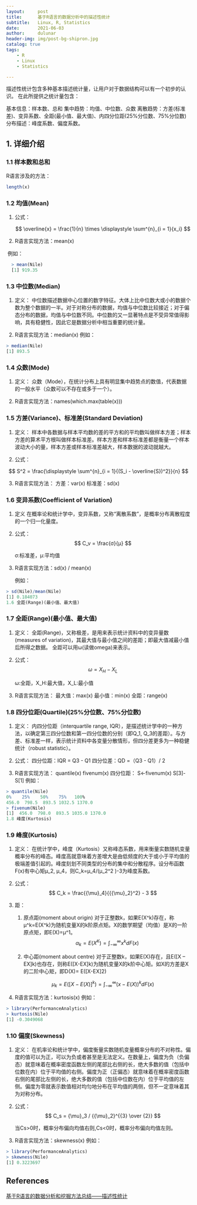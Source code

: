 ```yaml
---
layout:     post
title:      基于R语言的数据分析中的描述性统计
subtitle:   Linux, R, Statistics
date:       2021-06-03
author:     dulunar
header-img: img/post-bg-shipron.jpg
catalog: true
tags:
    - R
    - Linux
    - Statistics

---
```


描述性统计包含多种基本描述统计量，让用户对于数据结构可以有一个初步的认识。
在此所提供之统计量包含：

基本信息：样本数、总和
集中趋势：均值、中位数、众数
离散趋势：方差(标准差)、变异系数、全距(最小值、最大值)、内四分位距(25%分位数、75%分位数)
分布描述：峰度系数、偏度系数。

## 1. 详细介绍
### 1.1 样本数和总和
R语言涉及的方法：
```R
length(x)
```

### 1.2 均值(Mean)

  1. 公式：

     $$
     \overline{x} = \frac{1}{n} \times \displaystyle \sum^{n}_{i = 1}{x_i}
     $$

  2. R语言实现方法：mean(x)

​            例如：
```R
  > mean(Nile)
  [1] 919.35
```
### 1.3 中位数(Median)

1. 定义：
    中位数描述数据中心位置的数字特征。大体上比中位数大或小的数据个数为整个数据的一半。对于对称分布的数据，均值与中位数比较接近；对于偏态分布的数据，均值与中位数不同。中位数的又一显著特点是不受异常值得影响，具有稳健性，因此它是数据分析中相当重要的统计量。

2. R语言实现方法：median(x)
例如：

```R
> median(Nile)
[1] 893.5
```

### 1.4 众数(Mode)

1. 定义：
    众数（Mode），在统计分布上具有明显集中趋势点的数值，代表数据的一般水平（众数可以不存在或多于一个）。
    
2. R语言实现方法：names(which.max(table(x)))

### 1.5 方差(Variance)、标准差(Standard Deviation)

1. 定义：
   样本中各数据与样本平均数的差的平方和的平均数叫做样本方差；样本方差的算术平方根叫做样本标准差。样本方差和样本标准差都是衡量一个样本波动大小的量，样本方差或样本标准差越大，样本数据的波动就越大。

2. 公式：

$$
S^2 = \frac{\displaystyle \sum^{n}_{i = 1}{(S_i - \overline{S})^2}}{n}
$$

3. R语言实现方法：
   方差：var(x)
   标准差：sd(x)

### 1.6 变异系数(Coefficient of Variation)

1. 定义
   在概率论和统计学中，变异系数，又称“离散系数”，是概率分布离散程度的一个归一化量度。

2. 公式：
   $$
   C_v = \frac{σ}{μ}
   $$
   

   σ:标准差，μ:平均值

   

3. R语言实现方法：sd(x) / mean(x)

   例如：

```R
> sd(Nile)/mean(Nile)
[1] 0.184073
1.6 全距(Range)(最小值、最大值)
```

### 1.7 全距(Range)(最小值、最大值)

1. 定义：
    全距(Range)，又称极差，是用来表示统计资料中的变异量数(measures of variation)，其最大值与最小值之间的差距；即最大值减最小值后所得之数据。
    全距可以用ω(读做omega)来表示。

2. 公式：
   $$
   \omega = X_H - X_L
   $$
   

   ω:全距，X_H:最大值，X_L:最小值

3. R语言实现方法：
    最大值：max(x)
    最小值：min(x)
    全距：range(x)

### 1.8 四分位距(Quartile)(25%分位数、75%分位数)

1. 定义：
   内四分位距（interquartile range, IQR），是描述统计学中的一种方法，以确定第三四分位数和第一四分位数的分别（即Q_1, Q_3的差距）。与方差、标准差一样，表示统计资料中各变量分散情形，但四分差更多为一种稳健统计（robust statistic）。

2. 公式：
   四分位距：IQR = Q3 - Q1
   四分位差：QD =（Q3 - Q1）/ 2

3. R语言实现方法：
   quantile(x)
   fivenum(x)
   四分位距： S<-fivenum(x) S[3]-S[1]
   例如：

```R
> quantile(Nile)
0%    25%    50%    75%   100% 
456.0  798.5  893.5 1032.5 1370.0
> fivenum(Nile)
[1]  456.0  798.0  893.5 1035.0 1370.0
1.8 峰度(Kurtosis)
```

### 1.9 峰度(Kurtosis)

1. 定义：
在统计学中，峰度（Kurtosis）又称峰态系数，用来衡量实数随机变量概率分布的峰态。峰度高就意味着方差增大是由低频度的大于或小于平均值的极端差值引起的。峰度刻划不同类型的分布的集中和分散程序。设分布函数F(x)有中心矩μ_2, μ_4，则C_k=μ_4/(μ_2^2 )-3为峰度系数。

2. 公式：
   $$
   C_k = \frac{{\mu}_4}{{{\mu}_2}^2} - 3
   $$
   
3. 距：

   1) 原点距(moment about origin)
   对于正整数k，如果E(X^k)存在，称μ^k=E(X^k)为随机变量X的k阶原点矩。X的数学期望（均值）是X的一阶原点矩，即E(X)=μ^1。
   $$
   {\alpha }_k = E(X^K) = \displaystyle \int^{\infty}_{-{\infty}}{ x^k dF(x)}
   $$
   

   2) 中心距(moment about centre)
   对于正整数k，如果E(X)存在，且E([X – EX]k)也存在，则称E([X-EX]k)为随机变量X的k阶中心矩。如X的方差是X的二阶中心矩，即D(X)= E([X-EX]2)
   
   $$
   {\mu}_k = E({[X - E(X)]}^k) = \displaystyle \int^{\infty}_{-{\infty}} {(x - E(X))}^k dF(x)
   $$
   


4. R语言实现方法：kurtosis(x)
例如：

```R
> library(PerformanceAnalytics)
> kurtosis(Nile)
[1] -0.3049068	
```

### 1.10 偏度(Skewness)

1. 定义：
在机率论和统计学中，偏度衡量实数随机变量概率分布的不对称性。偏度的值可以为正，可以为负或者甚至是无法定义。在数量上，偏度为负（负偏态）就意味着在概率密度函数左侧的尾部比右侧的长，绝大多数的值（包括中位数在内）位于平均值的右侧。偏度为正（正偏态）就意味着在概率密度函数右侧的尾部比左侧的长，绝大多数的值（包括中位数在内）位于平均值的左侧。偏度为零就表示数值相对均匀地分布在平均值的两侧，但不一定意味着其为对称分布。

2. 公式：
   $$
   C_s = {\mu}_3 / {{\mu}_2}^{{3} \over {2}}
   $$
   


   当Cs>0时，概率分布偏向均值右则,Cs<0时，概率分布偏向均值左则。

3. R语言实现方法：skewness(x)
    例如：

```R
> library(PerformanceAnalytics)
> skewness(Nile)
[1] 0.3223697
```

## References

[基于R语言的数据分析和挖掘方法总结——描述性统计](https://www.cnblogs.com/tychyg/p/5277156.html)


